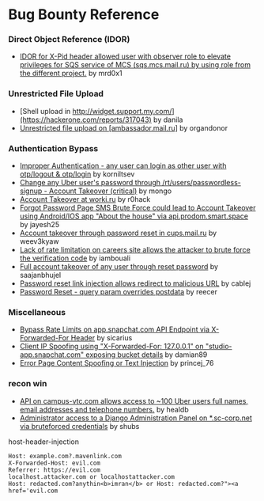 # Bug Bounty Reference

### Direct Object Reference (IDOR)
- [IDOR for X-Pid header allowed user with observer role to elevate privileges for SQS service of MCS (sqs.mcs.mail.ru) by using role from the different project.](https://hackerone.com/reports/1177451) by mrd0x1

### Unrestricted File Upload
- [Shell upload in http://widget.support.my.com/](https://hackerone.com/reports/317043) by danila
- [Unrestricted file upload on [ambassador.mail.ru]](https://hackerone.com/reports/854032) by organdonor

### Authentication Bypass
- [Improper Authentication - any user can login as other user with otp/logout & otp/login](https://hackerone.com/reports/921780) by korniltsev
- [Change any Uber user's password through /rt/users/passwordless-signup - Account Takeover (critical)](https://hackerone.com/reports/143717) by mongo
- [Account Takeover at worki.ru](https://hackerone.com/reports/725707) by r0hack
- [Forgot Password Page SMS Brute Force could lead to Account Takeover using Android/IOS app "About the house" via api.prodom.smart.space](https://hackerone.com/reports/944392) by jayesh25
- [Account takeover through password reset in cups.mail.ru](https://hackerone.com/reports/843160) by weev3kyaw
- [Lack of rate limitation on careers site allows the attacker to brute force the verification code](https://hackerone.com/reports/1075827) by iambouali
- [Full account takeover of any user through reset password](https://hackerone.com/reports/1175081) by saajanbhujel
- [Password reset link injection allows redirect to malicious URL](https://hackerone.com/reports/281575) by cablej 
- [Password Reset - query param overrides postdata](https://hackerone.com/reports/96636) by reecer

### Miscellaneous
- [Bypass Rate Limits on app.snapchat.com API Endpoint via X-Forwarded-For Header](https://hackerone.com/reports/727487) by sicarius
- [Client IP Spoofing using "X-Forwarded-For: 127.0.0.1" on "studio-app.snapchat.com" exposing bucket details](https://hackerone.com/reports/382678) by damian89
- [Error Page Content Spoofing or Text Injection](https://hackerone.com/reports/1245051) by princej_76


### recon win 
- [API on campus-vtc.com allows access to ~100 Uber users full names, email addresses and telephone numbers.](https://hackerone.com/reports/580268) by healdb
- [Administrator access to a Django Administration Panel on *.sc-corp.net via bruteforced credentials](https://hackerone.com/reports/128114) by shubs


host-header-injection
```
Host: example.com?.mavenlink.com
X-Forwarded-Host: evil.com
Referrer: https://evil.com
localhost.attacker.com or localhostattacker.com
Host: redacted.com?anythin<b>imran</b> or Host: redacted.com?"><a href='evil.com
```
